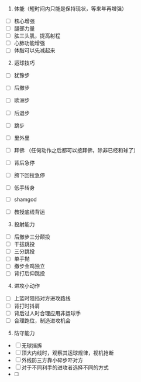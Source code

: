 1. 体能（短时间内只能是保持现状，等来年再增强）
- [ ] 核心增强
- [ ] 腿部力量
- [ ] 肱三头肌，提高射程
- [ ] 心肺功能增强
- [ ] 体脂可以先减起来

2. 运球技巧

- [ ] 犹豫步
- [ ] 后撤步
- [ ] 欧洲步
- [ ] 后退步
- [ ] 跳步

- [ ] 里外里
- [ ] 拜佛 （任何动作之后都可以接拜佛，除非已经和球了）
- [ ] 背后急停
- [ ] 胯下回拉急停
- [ ] 低手转身
- [ ] shamgod
- [ ] 教授底线背运

3. 投射能力

- [ ] 后撤步三分颠投
- [ ] 干拔跳投
- [ ] 三分跳投
- [ ] 单手抛
- [ ] 撤步金鸡独立
- [ ] 背打后仰跳投

4. 进攻小动作

- [ ] 上篮时阻挡对方进攻路线
- [ ] 背打时抖肩
- [ ] 背后过人时合理应用非运球手
- [ ] 合理跑位，制造进攻机会

5. 防守能力

- [ ] 无球挡拆
- [ ] 顶大内线时，观察其运球规律，视机抢断
- [ ] 外线防三方靠小碎步吓对方
- [ ] 对于不同利手的进攻者选择不同的方式
- [ ] 
